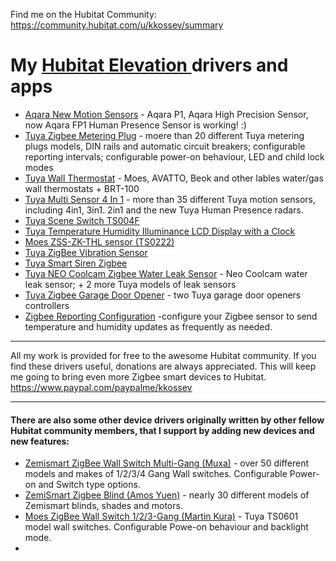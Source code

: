 
Find me on the Hubitat Community: https://community.hubitat.com/u/kkossev/summary 

# My [Hubitat Elevation ](https://hubitat.com/)drivers and apps

* [Aqara New Motion Sensors](https://github.com/kkossev/Hubitat/tree/main/Drivers/Aqara%20P1%20Motion%20Sensor) - Aqara P1, Aqara High Precision Sensor, now Aqara FP1 Human Presence Sensor is working! :) 
* [Tuya Zigbee Metering Plug](https://github.com/kkossev/Hubitat/tree/main/Drivers/Tuya%20Zigbee%20Metering%20Plug) - moere than 20 different Tuya metering plugs models, DIN rails and automatic circuit breakers; configurable reporting intervals; configurable power-on behaviour, LED and child lock modes
* [Tuya Wall Thermostat](https://github.com/kkossev/Hubitat-Tuya-Wall-Thermostat) - Moes, AVATTO, Beok and other lables water/gas wall thermostats + BRT-100
* [Tuya Multi Sensor 4 In 1](https://github.com/kkossev/Hubitat/blob/main/Drivers/Tuya%20Multi%20Sensor%204%20In%201/Tuya%20Multi%20Sensor%204%20In%201.groovy) - more than 35 different Tuya motion sensors, including 4in1, 3in1. 2in1 and the new Tuya Human Presence radars.
* [Tuya Scene Switch TS004F](https://github.com/kkossev/Hubitat/tree/main/Drivers/Tuya%20TS004F)
* [Tuya Temperature Humidity Illuminance LCD Display with a Clock](https://github.com/kkossev/Hubitat/tree/main/Drivers/Tuya%20Temperature%20Humidity%20Illuminance%20LCD%20Display%20with%20a%20Clock)
* [Moes ZSS-ZK-THL sensor (TS0222)](https://github.com/kkossev/Hubitat/tree/main/Drivers/Moes_ZSS-ZK-THL_TS0222)
* [Tuya ZigBee Vibration Sensor](https://github.com/kkossev/Hubitat/tree/main/Drivers/Tuya%20ZigBee%20Vibration%20Sensor)
* [Tuya Smart Siren Zigbee](https://github.com/kkossev/Hubitat/tree/main/Drivers/Tuya%20Smart%20Siren%20Zigbee)
* [Tuya NEO Coolcam Zigbee Water Leak Sensor](https://github.com/kkossev/Hubitat/tree/main/Drivers/Tuya%20NEO%20Coolcam%20Zigbee%20Water%20Leak%20Sensor) - Neo Coolcam water leak sensor; + 2 more Tuya models of leak sensors
* [Tuya Zigbee Garage Door Opener](https://github.com/kkossev/Hubitat/blob/main/Drivers/Tuya%20Zigbee%20Garage%20Door%20Opener/Tuya%20Zigbee%20Garage%20Door%20Opener.groovy) - two Tuya garage door openers controllers
* [Zigbee Reporting Configuration](https://github.com/kkossev/hubitat-ZigbeeReportingConfiguration/blob/main/Zigbee%20Reporting%20Configuration.groovy) -configure your Zigbee sensor to send temperature and humidity updates as frequently as needed.

---------------------------

All my work is provided for free to the awesome Hubitat community. If you find these drivers useful, donations are always appreciated.
This will keep me going to bring even more Zigbee smart devices to Hubitat.
https://www.paypal.com/paypalme/kkossev

---------------------------

#### There are also some other device drivers originally written by other fellow Hubitat community members, that I support by adding new devices and new features:

* [Zemismart ZigBee Wall Switch Multi-Gang (Muxa)](https://github.com/kkossev/hubitat-muxa-fork/blob/master/drivers/zemismart-zigbee-multigang-switch.groovy) - over 50 different models and makes of 1/2/3/4 Gang Wall switches. Configurable Power-on and Switch type options.
* [ZemiSmart Zigbee Blind (Amos Yuen)](https://github.com/amosyuen/hubitat-zemismart-zigbee/blob/main/Zemismart%20Zigbee%20Blind.groovy) - nearly 30 different models of Zemismart blinds, shades and motors.
* [Moes ZigBee Wall Switch 1/2/3-Gang (Martin Kura)](https://github.com/martinkura-svk/Hubitat/blob/main/Moes%20ZigBee%20Wall%20Switch) - Tuya TS0601 model wall switches. Configurable Powe-on behaviour and backlight mode.
* 
